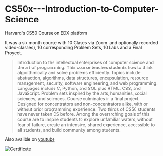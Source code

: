 # CS50x---Introduction-to-Computer-Science
Harvard's CS50 Course on EDX platform

It was a six month course with 10 Clases via Zoom (and optionally recorded video-classes), 10 corresponding Problem Sets, 10 Labs and a Final Proyect.

> Introduction to the intellectual enterprises of computer science and the art of programming. This course teaches students how to think algorithmically and solve problems efficiently. Topics include abstraction, algorithms, data structures, encapsulation, resource management, security, software engineering, and web programming. Languages include C, Python, and SQL plus HTML, CSS, and JavaScript. Problem sets inspired by the arts, humanities, social sciences, and sciences. Course culminates in a final project. Designed for concentrators and non-concentrators alike, with or without prior programming experience. Two thirds of CS50 students have never taken CS before. Among the overarching goals of this course are to inspire students to explore unfamiliar waters, without fear of failure, create an intensive, shared experience, accessible to all students, and build community among students.

Also availble on [youtube](https://www.youtube.com/playlist?list=PLhQjrBD2T383f9scHRNYJkior2VvYjpSL)

![Certificate](https://cdn.discordapp.com/attachments/742856499138658424/927658819792805948/CS50x_-_Martina_Quintas.jpg)
